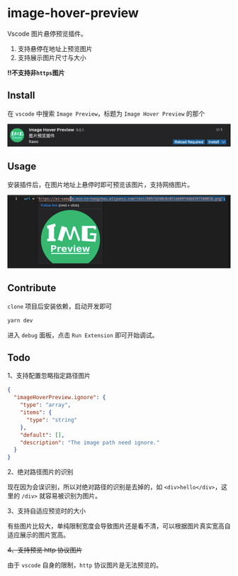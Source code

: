 # image-hover-preview

Vscode 图片悬停预览插件。

1. 支持悬停在地址上预览图片
2. 支持展示图片尺寸与大小

**!!不支持非`https`图片**

## Install

在 `vscode` 中搜索 `Image Preview`，标题为 `Image Hover Preview` 的那个

![](./assets/20210606203914.png)

## Usage

安装插件后，在图片地址上悬停时即可预览该图片，支持网络图片。

![](./assets/20210606203732.png)

## Contribute

`clone` 项目后安装依赖，启动开发即可

```bash
yarn dev
```

进入 `debug` 面板，点击 `Run Extension` 即可开始调试。

## Todo

1、支持配置忽略指定路径图片

```json
{
  "imageHoverPreview.ignore": {
    "type": "array",
    "items": {
      "type": "string"
    },
    "default": [],
    "description": "The image path need ignore."
  }
}
```

2、绝对路径图片的识别

现在因为会误识别，所以对绝对路径的识别是去掉的，如 `<div>hello</div>`，这里的 `/div>` 就容易被识别为图片。

3、支持自适应预览时的大小

有些图片比较大，单纯限制宽度会导致图片还是看不清，可以根据图片真实宽高自适应展示的图片宽高。

~~4、支持预览 http 协议图片~~

由于 `vscode` 自身的限制，`http` 协议图片是无法预览的。
